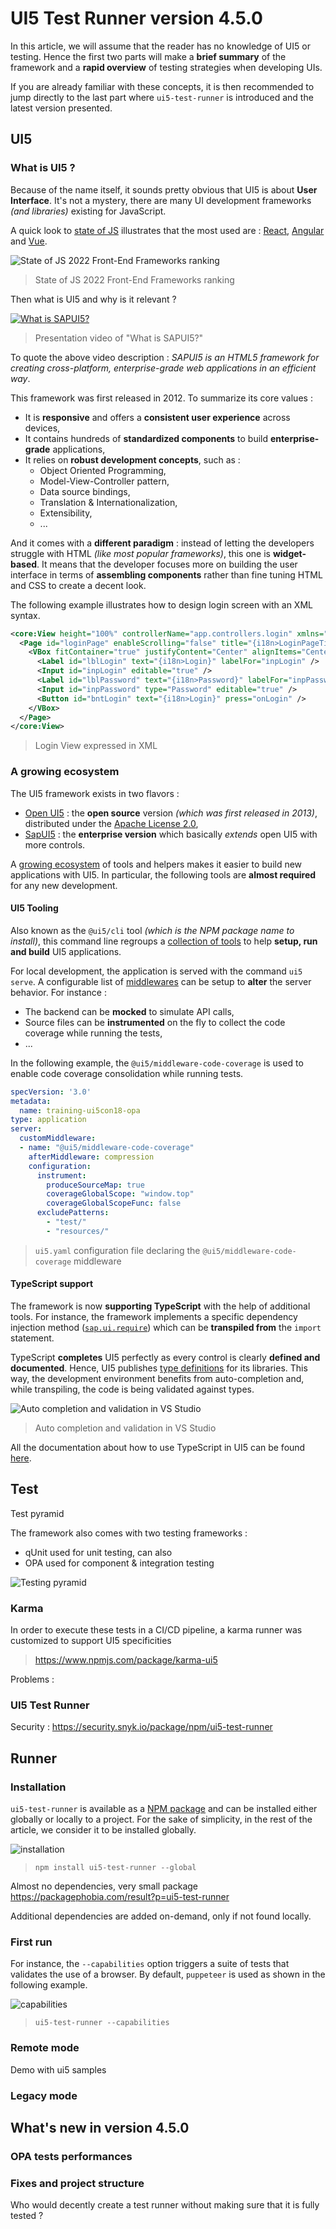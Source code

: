 # UI5 Test Runner version 4.5.0

In this article, we will assume that the reader has no knowledge of UI5 or testing. Hence the first two parts will make a **brief summary** of the framework and a **rapid overview** of testing strategies when developing UIs.

If you are already familiar with these concepts, it is then recommended to jump directly to the last part where `ui5-test-runner` is introduced and the latest version presented.

## UI5

### What is UI5 ?

Because of the name itself, it sounds pretty obvious that UI5 is about **User Interface**.
It's not a mystery, there are many UI development frameworks *(and libraries)* existing for JavaScript.

A quick look to [state of JS](https://2022.stateofjs.com/en-US/libraries/front-end-frameworks/) illustrates that the most used are : [React](https://react.dev/), [Angular](https://angular.io/) and [Vue](https://vuejs.org/).

![State of JS 2022 Front-End Frameworks ranking](state-of-js-2022-fe-rankings.png)

> State of JS 2022 Front-End Frameworks ranking

Then what is UI5 and why is it relevant ?

[![What is SAPUI5?](https://img.youtube.com/vi/6_CQYtmRJNg/0.jpg)](https://www.youtube.com/watch?v=6_CQYtmRJNg)

> Presentation video of "What is SAPUI5?"

To quote the above video description : *SAPUI5 is an HTML5 framework for creating cross-platform, enterprise-grade web applications in an efficient way*.

This framework was first released in 2012. To summarize its core values :

* It is **responsive** and offers a **consistent user experience** across devices,
* It contains hundreds of **standardized components** to build **enterprise-grade** applications,
* It relies on **robust development concepts**, such as :
  * Object Oriented Programming,
  * Model-View-Controller pattern,
  * Data source bindings,
  * Translation & Internationalization,
  * Extensibility,
  * ...

And it comes with a **different paradigm** : instead of letting the developers struggle with HTML *(like most popular frameworks)*, this one is **widget-based**. It means that the developer focuses more on building the user interface in terms of **assembling components** rather than fine tuning HTML and CSS to create a decent look.

The following example illustrates how to design login screen with an XML syntax.

```xml
<core:View height="100%" controllerName="app.controllers.login" xmlns="sap.m" xmlns:core="sap.ui.core">   
  <Page id="loginPage" enableScrolling="false" title="{i18n>LoginPageTitle}">
    <VBox fitContainer="true" justifyContent="Center" alignItems="Center">
      <Label id="lblLogin" text="{i18n>Login}" labelFor="inpLogin" />
      <Input id="inpLogin" editable="true" />
      <Label id="lblPassword" text="{i18n>Password}" labelFor="inpPassword" />
      <Input id="inpPassword" type="Password" editable="true" />
      <Button id="bntLogin" text="{i18n>Login}" press="onLogin" />
    </VBox>
  </Page>
</core:View>
```

> Login View expressed in XML

### A growing ecosystem

The UI5 framework exists in two flavors :

* [Open UI5](https://github.com/SAP/openui5) : the **open source** version *(which was first released in 2013)*, distributed under the [Apache License 2.0](https://github.com/SAP/openui5/blob/master/LICENSE.txt),
* [SapUI5](https://ui5.sap.com/) : the **enterprise version** which basically *extends* open UI5 with more controls.

A [growing ecosystem](https://ui5-community.github.io/ui5-ecosystem-showcase/) of tools and helpers makes it easier to build new applications with UI5.
In particular, the following tools are **almost required** for any new development.

#### UI5 Tooling

Also known as the `@ui5/cli` tool *(which is the NPM package name to install)*, this command line regroups a [collection of tools](https://sap.github.io/ui5-tooling/v3/) to help **setup, run and build** UI5 applications.

For local development, the application is served with the command `ui5 serve`. A configurable list of [middlewares](https://sap.github.io/ui5-tooling/v3/pages/Server/) can be setup to **alter** the server behavior. For instance :

* The backend can be **mocked** to simulate API calls,
* Source files can be **instrumented** on the fly to collect the code coverage while running the tests,
* ...

In the following example, the `@ui5/middleware-code-coverage` is used to enable code coverage consolidation while running tests.

```yaml
specVersion: '3.0'
metadata:
  name: training-ui5con18-opa
type: application
server:
  customMiddleware:
  - name: "@ui5/middleware-code-coverage"
    afterMiddleware: compression
    configuration:
      instrument:
        produceSourceMap: true
        coverageGlobalScope: "window.top"
        coverageGlobalScopeFunc: false
      excludePatterns:
        - "test/"
        - "resources/"
```

> `ui5.yaml` configuration file declaring the `@ui5/middleware-code-coverage` middleware

#### TypeScript support

The framework is now **supporting TypeScript** with the help of additional tools. For instance, the framework implements a specific dependency injection method ([`sap.ui.require`](https://ui5.sap.com/#/api/sap.ui%23methods/sap.ui.require)) which can be **transpiled from** the `import` statement.

TypeScript **completes** UI5 perfectly as every control is clearly **defined and documented**. Hence, UI5 publishes [type definitions](https://www.npmjs.com/package/@types/openui5) for its libraries.
This way, the development environment benefits from auto-completion and, while transpiling, the code is being validated against types.

![Auto completion and validation in VS Studio](vsstudio-auto-completion.png)

> Auto completion and validation in VS Studio

All the documentation about how to use TypeScript in UI5 can be found [here](https://sap.github.io/ui5-typescript/).

## Test

Test pyramid



The framework also comes with two testing frameworks :

* qUnit used for unit testing, can also 
* OPA used for component & integration testing 

![Testing pyramid](https://arnaudbuchholz.github.io/decks/UI5Con'18%20A%20journey%20with%20OPA/test%20pyramid.png)

### Karma

In order to execute these tests in a CI/CD pipeline, a karma runner was customized to support UI5 specificities

> https://www.npmjs.com/package/karma-ui5

Problems :


### UI5 Test Runner

Security : https://security.snyk.io/package/npm/ui5-test-runner

## Runner

### Installation

`ui5-test-runner` is available as a [NPM package](https://www.npmjs.com/package/ui5-test-runner) and can be installed either globally or locally to a project. For the sake of simplicity, in the rest of the article, we consider it to be installed globally.

![installation](setup.gif)
> `npm install ui5-test-runner --global`

Almost no dependencies, very small package
https://packagephobia.com/result?p=ui5-test-runner

Additional dependencies are added on-demand, only if not found locally.

### First run

For instance, the `--capabilities` option triggers a suite of tests that validates the use of a browser. By default, `puppeteer` is used as shown in the following example.

![capabilities](capabilities.gif)
> `ui5-test-runner --capabilities`


### Remote mode

Demo with ui5 samples

### Legacy mode

## What's new in version 4.5.0

### OPA tests performances

### Fixes and project structure

Who would decently create a test runner without making sure that it is fully tested ?